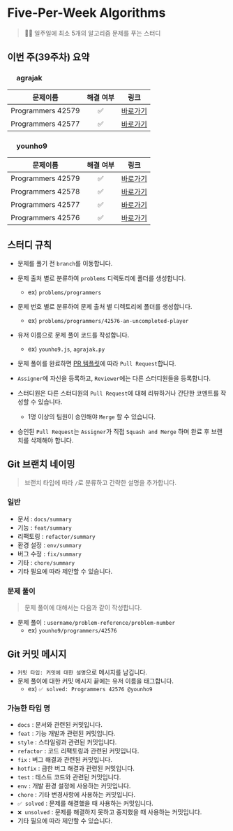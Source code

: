 # Five-Per-Week Algorithms

> 👨‍💻 일주일에 최소 5개의 알고리즘 문제를 푸는 스터디

<!-- Summary Start -->
## 이번 주(39주차) 요약

### <img src="https://avatars2.githubusercontent.com/u/16265376?v=4" height="17px" width="17px"> agrajak
| 문제이름 | 해결 여부 | 링크 | 
| :-------: | :-------: | :------: |
|  Programmers 42579  | ✅ | [바로가기](https://github.com/five-per-week/algorithms/pull/15) |
|  Programmers 42577  | ✅ | [바로가기](https://github.com/five-per-week/algorithms/pull/14) |



### <img src="https://avatars2.githubusercontent.com/u/48426991?v=4" height="17px" width="17px"> younho9
| 문제이름 | 해결 여부 | 링크 | 
| :-------: | :-------: | :------: |
|  Programmers 42579  | ✅ | [바로가기](https://github.com/five-per-week/algorithms/pull/13) |
|  Programmers 42578  | ✅ | [바로가기](https://github.com/five-per-week/algorithms/pull/10) |
|  Programmers 42577  | ✅ | [바로가기](https://github.com/five-per-week/algorithms/pull/9) |
|  Programmers 42576  | ✅ | [바로가기](https://github.com/five-per-week/algorithms/pull/6) |

<!-- Summary End -->

## 스터디 규칙

-   문제를 풀기 전 `branch`를 이동합니다.

-   문제 출처 별로 분류하여 `problems` 디렉토리에 폴더를 생성합니다.

    -   ex) `problems/programmers`

-   문제 번호 별로 분류하여 문제 출처 별 디렉토리에 폴더를 생성합니다.

    -   ex) `problems/programmers/42576-an-uncompleted-player`

-   유저 이름으로 문제 풀이 코드를 작성합니다.

    -   ex) `younho9.js`, `agrajak.py`

-   문제 풀이를 완료하면 [PR 템플릿](https://github.com/five-per-week/algorithms/blob/master/.github/PULL_REQUEST_TEMPLATE.md)에 따라 `Pull Request`합니다.

-   `Assigner`에 자신을 등록하고, `Reviewer`에는 다른 스터디원들을 등록합니다.

-   스터디원은 다른 스터디원의 `Pull Request`에 대해 리뷰하거나 간단한 코멘트를 작성할 수 있습니다.

    -   1명 이상의 팀원이 승인해야 `Merge` 할 수 있습니다.

-   승인된 `Pull Request`는 `Assigner`가 직접 `Squash and Merge` 하며 완료 후 브랜치를 삭제해야 합니다.

## Git 브랜치 네이밍

> 브랜치 타입에 따라 `/`로 분류하고 간략한 설명을 추가합니다.

### 일반

-   문서 : `docs/summary`
-   기능 : `feat/summary`
-   리팩토링 : `refactor/summary`
-   환경 설정 : `env/summary`
-   버그 수정 : `fix/summary`
-   기타 : `chore/summary`
-   기타 필요에 따라 제안할 수 있습니다.

### 문제 풀이

> 문제 풀이에 대해서는 다음과 같이 작성합니다.

-   문제 풀이 : `username/problem-reference/problem-number`
    -   ex) `younho9/programmers/42576`

## Git 커밋 메시지

-   `커밋 타입: 커밋에 대한 설명`으로 메시지를 남깁니다.
-   문제 풀이에 대한 커밋 메시지 끝에는 유저 이름을 태그합니다.
    -   ex) `✅ solved: Programmers 42576 @younho9`

### 가능한 타입 명

-   `docs` : 문서와 관련된 커밋입니다.
-   `feat` : 기능 개발과 관련된 커밋입니다.
-   `style` : 스타일링과 관련된 커밋입니다.
-   `refactor` : 코드 리팩토링과 관련된 커밋입니다.
-   `fix` : 버그 해결과 관련된 커밋입니다.
-   `hotfix` : 급한 버그 해결과 관련된 커밋입니다.
-   `test` : 테스트 코드와 관련된 커밋입니다.
-   `env` : 개발 환경 설정에 사용하는 커밋입니다.
-   `chore` : 기타 변경사항에 사용하는 커밋입니다.
-   `✅ solved` : 문제를 해결했을 때 사용하는 커밋입니다.
-   `❌ unsolved` : 문제를 해결하지 못하고 중지했을 때 사용하는 커밋입니다.
-   기타 필요에 따라 제안할 수 있습니다.
